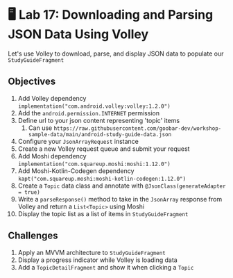 # 🖥 Lab 17: Downloading and Parsing JSON Data Using Volley
Let's use Volley to download, parse, and display JSON data to populate our `StudyGuideFragment`

## Objectives
1. Add Volley dependency `implementation("com.android.volley:volley:1.2.0")`
2. Add the `android.permission.INTERNET` permission
3. Define url to your json content representing 'topic' items
    1. Can use `https://raw.githubusercontent.com/goobar-dev/workshop-sample-data/main/android-study-guide-data.json`
4. Configure your `JsonArrayRequest` instance
5. Create a new Volley request queue and submit your request
6. Add Moshi dependency `implementation("com.squareup.moshi:moshi:1.12.0")`
7. Add Moshi-Kotlin-Codegen dependency `kapt("com.squareup.moshi:moshi-kotlin-codegen:1.12.0")`
8. Create a `Topic` data class and annotate with `@JsonClass(generateAdapter = true)`
9. Write a `parseResponse()` method to take in the `JsonArray` response from Volley and return a `List<Topic>` using Moshi
10. Display the topic list as a list of items in `StudyGuideFragment`

## Challenges
1. Apply an MVVM architecture to `StudyGuideFragment`
2. Display a progress indicator while Volley is loading data
3. Add a `TopicDetailFragment` and show it when clicking a `Topic`
